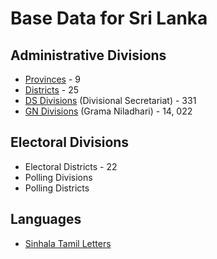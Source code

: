 # Base Data for Sri Lanka

## Administrative Divisions

* [Provinces](administrative/provinces.csv) - 9
* [Districts](administrative/districts.csv) - 25
* [DS Divisions](administrative/ds-divisions.csv) (Divisional Secretariat) - 331
* [GN Divisions](administrative/gn-divisions.csv) (Grama Niladhari) - 14, 022

## Electoral Divisions

* Electoral Districts - 22
* Polling Divisions
* Polling Districts

## Languages

* [Sinhala Tamil Letters](lang/sinhala-tamil-letters.csv)
